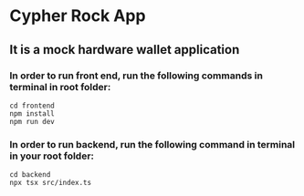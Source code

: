 # Cypher Rock App
## It is a mock hardware wallet application

### In order to run front end, run the following commands in terminal in root folder:
```
cd frontend
npm install
npm run dev
```

### In order to run backend, run the following command in terminal in your root folder:
```
cd backend
npx tsx src/index.ts
```

